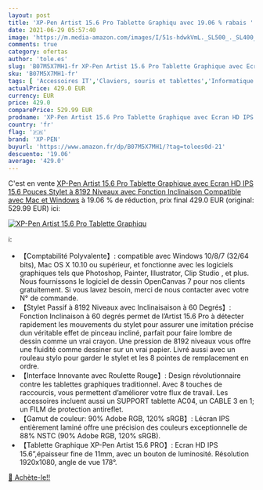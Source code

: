 ```yaml
---
layout: post
title: 'XP-Pen Artist 15.6 Pro Tablette Graphiqu avec 19.06 % rabais '
date: 2021-06-29 05:57:40
image: 'https://m.media-amazon.com/images/I/51s-hdwkVmL._SL500_._SL400_.jpg'
comments: true
category: ofertas
author: 'tole.es'
slug: 'B07M5X7MH1-fr XP-Pen Artist 15.6 Pro Tablette Graphique avec Ecran HD...'
sku: 'B07M5X7MH1-fr'
tags: [ 'Accessoires IT','Claviers, souris et tablettes','Informatique','Tablettes graphiques','xp-pen', ]
actualPrice: 429.0 EUR
currency: EUR
price: 429.0
comparePrice: 529.99 EUR
prodname: 'XP-Pen Artist 15.6 Pro Tablette Graphique avec Ecran HD IPS 15.6 Pouces Stylet à 8192 Niveaux avec Fonction Inclinaison Compatible avec Mac et Windows'
country: 'fr'
flag: '🇫🇷'
brand: 'XP-PEN'
buyurl: 'https://www.amazon.fr/dp/B07M5X7MH1/?tag=tolees0d-21'
descuento: '19.06'
average: '429.0'
---
```


C'est en vente [XP-Pen Artist 15.6 Pro Tablette Graphique avec Ecran HD IPS 15.6 Pouces Stylet à 8192 Niveaux avec Fonction Inclinaison Compatible avec Mac et Windows](https://www.amazon.fr/dp/B07M5X7MH1/?tag=tolees0d-21)  à  19.06 % de réduction, prix final  429.0 EUR (original: 529.99 EUR) ici:

[![XP-Pen Artist 15.6 Pro Tablette Graphiqu](https://m.media-amazon.com/images/I/51s-hdwkVmL._SL500_._SL400_.jpg)](https://www.amazon.fr/dp/B07M5X7MH1/?tag=tolees0d-21)

ℹ️:

- 【Comptabilité Polyvalente】: compatible avec Windows 10/8/7 (32/64 bits), Mac OS X 10.10 ou supérieur, et fonctionne avec les logiciels graphiques tels que Photoshop, Painter, Illustrator, Clip Studio , et plus. Nous fournissons le logiciel de dessin OpenCanvas 7 pour nos clients gratuitement. Si vous lavez besoin, merci de nous contacter avec votre N° de commande.
- 【Stylet Passif à 8192 Niveaux avec Inclinaisaison à 60 Degrés】: Fonction Inclinaison à 60 degrés permet de l’Artist 15.6 Pro à détecter rapidement les mouvements du stylet pour assurer une imitation précise dun véritable effet de pinceau incliné, parfait pour faire lombre de dessin comme un vrai crayon. Une pression de 8192 niveaux vous offre une fluidité comme dessiner sur un vrai papier. Livré aussi avec un rouleau stylo pour garder le stylet et les 8 pointes de remplacement en ordre.
- 【Interface Innovante avec Roulette Rouge】: Design révolutionnaire contre les tablettes graphiques traditionnel. Avec 8 touches de raccourcis, vous permettent d’améliorer votre flux de travail. Les accessoires incluent aussi un SUPPORT tablette AC04, un CABLE 3 en 1; un FILM de protection antireflet.
- 【Gamut de couleur: 90% Adobe RGB, 120% sRGB】: Lécran IPS entièrement laminé offre une précision des couleurs exceptionnelle de 88% NSTC (90% Adobe RGB, 120% sRGB).
- 【Tablette Graphique XP-Pen Artist 15.6 PRO】: Ecran HD IPS 15.6”,épaisseur fine de 11mm, avec un bouton de luminosité. Résolution 1920x1080, angle de vue 178°.

[🛒 Achète-le!!](https://www.amazon.fr/dp/B07M5X7MH1/?tag=tolees0d-21)
